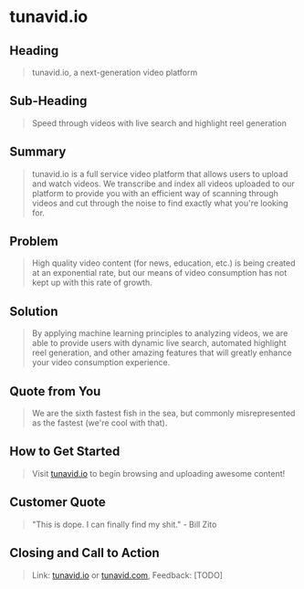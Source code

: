 # tunavid.io #

<!-- 
> This material was originally posted [here](http://www.quora.com/What-is-Amazons-approach-to-product-development-and-product-management). It is reproduced here for posterities sake.

There is an approach called "working backwards" that is widely used at Amazon. They work backwards from the customer, rather than starting with an idea for a product and trying to bolt customers onto it. While working backwards can be applied to any specific product decision, using this approach is especially important when developing new products or features.

For new initiatives a product manager typically starts by writing an internal press release announcing the finished product. The target audience for the press release is the new/updated product's customers, which can be retail customers or internal users of a tool or technology. Internal press releases are centered around the customer problem, how current solutions (internal or external) fail, and how the new product will blow away existing solutions.

If the benefits listed don't sound very interesting or exciting to customers, then perhaps they're not (and shouldn't be built). Instead, the product manager should keep iterating on the press release until they've come up with benefits that actually sound like benefits. Iterating on a press release is a lot less expensive than iterating on the product itself (and quicker!).

If the press release is more than a page and a half, it is probably too long. Keep it simple. 3-4 sentences for most paragraphs. Cut out the fat. Don't make it into a spec. You can accompany the press release with a FAQ that answers all of the other business or execution questions so the press release can stay focused on what the customer gets. My rule of thumb is that if the press release is hard to write, then the product is probably going to suck. Keep working at it until the outline for each paragraph flows. 

Oh, and I also like to write press-releases in what I call "Oprah-speak" for mainstream consumer products. Imagine you're sitting on Oprah's couch and have just explained the product to her, and then you listen as she explains it to her audience. That's "Oprah-speak", not "Geek-speak".

Once the project moves into development, the press release can be used as a touchstone; a guiding light. The product team can ask themselves, "Are we building what is in the press release?" If they find they're spending time building things that aren't in the press release (overbuilding), they need to ask themselves why. This keeps product development focused on achieving the customer benefits and not building extraneous stuff that takes longer to build, takes resources to maintain, and doesn't provide real customer benefit (at least not enough to warrant inclusion in the press release).
 -->
 
## Heading ##
  > tunavid.io, a next-generation video platform

## Sub-Heading ##
  > Speed through videos with live search and highlight reel generation

## Summary ##
  > tunavid.io is a full service video platform that allows users to upload and watch videos. We transcribe and index all videos uploaded to our platform to provide you with an efficient way of scanning through videos and cut through the noise to find exactly what you're looking for.

## Problem ##
  > High quality video content (for news, education, etc.) is being created at an exponential rate, but our means of video consumption has not kept up with this rate of growth.

## Solution ##
  > By applying machine learning principles to analyzing videos, we are able to provide users with dynamic live search, automated highlight reel generation, and other amazing features that will greatly enhance your video consumption experience.

## Quote from You ##
  > We are the sixth fastest fish in the sea, but commonly misrepresented as the fastest (we're cool with that).

## How to Get Started ##
  > Visit [tunavid.io](http://tunavid.io) to begin browsing and uploading awesome content!

## Customer Quote ##
  > "This is dope. I can finally find my shit." - Bill Zito

## Closing and Call to Action ##
  > Link: [tunavid.io](http://tunavid.io) or [tunavid.com](http://tunavid.com), Feedback: [TODO]
